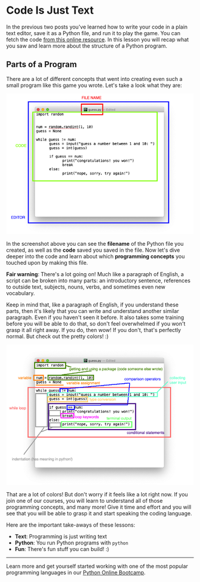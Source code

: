 # Code Is Just Text

In the previous two posts you've learned how to write your code in a plain text editor, save it as a Python file, and run it to play the game. You can fetch the code [from this online resource](https://gist.github.com/martin-martin/d2f0bf7a6187a4e05d847b06e2bcee1d). In this lesson you will recap what you saw and learn more about the structure of a Python program.

## Parts of a Program

There are a lot of different concepts that went into creating even such a small program like this game you wrote. Let's take a look what they are:

![Base Parts of your Program](imgs/base_parts.png)

In the screenshot above you can see the **filename** of the Python file you created, as well as the **code** saved you saved in the file. Now let's dive deeper into the code and learn about which **programming concepts** you touched upon by making this file.

**Fair warning**: There's a lot going on! Much like a paragraph of English, a script can be broken into many parts: an introductory sentence, references to outside text, subjects, nouns, verbs, and sometimes even new vocabulary.

Keep in mind that, like a paragraph of English, if you understand these parts, then it's likely that you can write and understand another similar paragraph. Even if you haven't seen it before. It also takes some training before you will be able to do that, so don't feel overwhelmed if you won't grasp it all right away. If you do, then wow! If you don't, that's perfectly normal. But check out the pretty colors! :)

![Highlighted Programming Concepts with Labels](imgs/programming_concepts.png)

That are a lot of colors! But don't worry if it feels like a lot right now. If you join one of our courses, you will learn to understand all of those programming concepts, and many more! Give it time and effort and you will see that you will be able to grasp it and start speaking the coding language.

Here are the important take-aways of these lessons:

- **Text**: Programming is just writing text
- **Python**: You run Python programs with `python`
- **Fun**: There's fun stuff you can build! :)

---

Learn more and get yourself started working with one of the most popular programming languages in our [Python Online Bootcamp](https://codingnomads.co/courses/python-bootcamp-online/).
